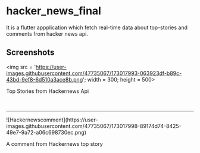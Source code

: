 # hacker_news_final

It is a flutter appplication which fetch real-time data about top-stories and comments from hacker news api.

## Screenshots

<img src = 'https://user-images.githubusercontent.com/47735067/173017993-063923df-b89c-43bd-9ef8-6d510a3ace8b.png'; width = 300; height = 500>
<p>Top Stories from Hackernews Api</p>
<br>
<hr>
![Hackernewscomment](https://user-images.githubusercontent.com/47735067/173017998-89174d74-8425-49e7-9a72-a06c698730ec.png)
<p>A comment from Hackernews top story</p>
